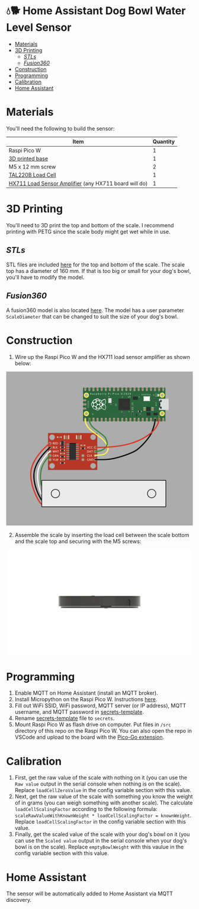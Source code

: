 # 💧🐕 Home Assistant Dog Bowl Water Level Sensor <!-- omit in toc -->

- [Materials](#materials)
- [3D Printing](#3d-printing)
  - [*STLs*](#stls)
  - [*Fusion360*](#fusion360)
- [Construction](#construction)
- [Programming](#programming)
- [Calibration](#calibration)
- [Home Assistant](#home-assistant)
  
# Materials

You'll need the following to build the sensor:

| Item | Quantity |
| --- | --- |
| Raspi Pico W | 1 |
| [3D printed base](base/) | 1 |
| M5 x 12 mm screw | 2 |
| [TAL220B Load Cell](https://www.sparkfun.com/products/14729) | 1 |
| [HX711 Load Sensor Amplifier](https://www.sparkfun.com/products/13879) (any HX711 board will do) | 1 |

# 3D Printing

You'll need to 3D print the top and bottom of the scale. I recommend printing with PETG since the scale body might get wet while in use.

## *STLs*

STL files are included [here](base/) for the top and bottom of the scale. The scale top has a diameter of 160 mm. If that is too big or small for your dog's bowl, you'll have to modify the model.

## *Fusion360*

A fusion360 model is also located [here](base/). The model has a user parameter `ScaleDiameter` that can be changed to suit the size of your dog's bowl.

# Construction

1) Wire up the Raspi Pico W and the HX711 load sensor amplifier as shown below:

![wiring image](media/wiring.png)

2) Assemble the scale by inserting the load cell between the scale bottom and the scale top and securing with the M5 screws:

![construction image](media/construction.gif)

# Programming

1) Enable MQTT on Home Assistant (install an MQTT broker).
2) Install Micropython on the Raspi Pico W. Instructions [here](https://www.raspberrypi.com/documentation/microcontrollers/micropython.html).
3) Fill out WiFi SSID, WiFi password, MQTT server (or IP address), MQTT username, and MQTT password in [secrets-template](src/lib/secrets-template.py).
4) Rename [secrets-template](src/lib/secrets-template.py) file to `secrets`.
5) Mount Raspi Pico W as flash drive on computer. Put files in `/src` directory of this repo on the Raspi Pico W. You can also open the repo in VSCode and upload to the board with the [Pico-Go extension](http://pico-go.net).

# Calibration

1) First, get the raw value of the scale with nothing on it (you can use the `Raw value` output in the serial console when nothing is on the scale). Replace `loadCellZeroValue` in the config variable section with this value.
2) Next, get the raw value of the scale with something you know the weight of in grams (you can weigh something with another scale). The calculate `loadCellScalingFactor` according to the following formula: `scaleRawValueWithKnownWeight * loadCellScalingFactor = knownWeight`. Replace `loadCellScalingFactor` in the config variable section with this value.
3) Finally, get the scaled value of the scale with your dog's bowl on it (you can use the `Scaled value` output in the serial console when your dog's bowl is on the scale). Replace `emptyBowlWeight` with this vaulue in the config variable section with this value.
# Home Assistant

The sensor will be automatically added to Home Assistant via MQTT discovery.
